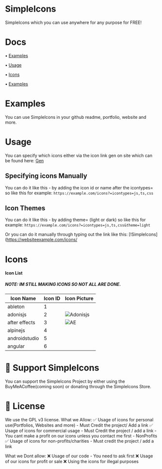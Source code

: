 # SimpleIcons
SimpleIcons which you can use anywhere for any purpose for FREE!

# Docs
• [Examples](https://github.com/DrMixxer/SimpleIcons#Examples)

• [Usage](https://github.com/DrMixxer/SimpleIcons#Usage)  

• [Icons](https://github.com/DrMixxer/SimpleIcons#Icons)  

• [Examples](https://github.com/DrMixxer/SimpleIcons#Examples)  


# Examples
You can use SimpleIcons in your github readme, portfolio, website and more.

# Usage

You can specify which icons either via the icon link gen on site which can be found here: 
[Gen](https://)

## Specifying icons Manually 
You can do it like this - by adding the icon id or name after the icontypes=
so like this for example: ```https://example.com/icons?=icontypes=js,ts,css```

## Icon Themes
You can do it like this - by adding theme= (light or dark) 
so like this for example: ```https://example.com/icons?=icontypes=js,ts,css&theme=light```


Or you can do it manually through typing out the link like this: 
[!SimpleIcons](https://websiteexample.com/icons/

# Icons 

#### Icon List

##### NOTE: IM STILL MAKING ICONS SO NOT ALL ARE DONE.

| Icon Name     | Icon ID       | Icon Picture  |
| ------------- | ------------- | ------------- |
|  ableton      |       1       |               |
|  adonisjs     |       2       | ![Adonisjs](https://github.com/DrMixxer/SimpleIcons/assets/89403966/83143135-76f7-4e4e-ab74-db86d08906c1) |
|  after effects|       3       | ![AE](https://github.com/DrMixxer/SimpleIcons/assets/89403966/4910ff19-8a9f-402d-bca9-3716168e8ff6)  |
|  alpinejs     |       4       |               |
|  androidstudio|       5       |               |
|  angular      |       6       |               |

# 💸 Support SimpleIcons
You can support the SimpleIcons Project by either using the BuyMeACoffee(coming soon) or donating through the SimpleIcons Store.

# 📜 License
We use the GPL v3 license.
What we Allow: 
✅ Usage of icons for personal use(Portfolios, Websites and more) - Must Credit the project/ Add a link
✅ Usage of icons for commercial usage - Must Credit the project / add a link - You cant make a profit on our icons unless you contact me first - NonProfits
✅ Usage of icons for non-profits/charities - Must credit the project / add a link

What we Dont allow: 
❌ Usage of our code - You need to ask first
❌ Usage of our icons for profit or sale 
❌ Using the icons for illegal purposes


